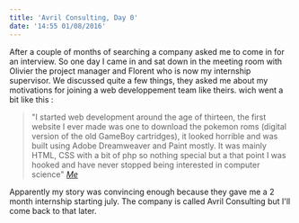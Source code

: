 ```yaml
---
title: 'Avril Consulting, Day 0'
date: '14:55 01/08/2016'
---
```


After a couple of months of searching a company asked me to come in for an interview.
So one day I came in and sat down in the meeting room with Olivier the project manager and Florent who is now my internship supervisor.
We discussed quite a few things, they asked me about my motivations for joining a web developpement team like theirs. wich went a bit like this : 
> "I started web development around the age of thirteen, the first website I ever made was one to download the pokemon roms (digital version of the old GameBoy cartridges), it looked horrible and was built using Adobe Dreamweaver and Paint mostly.
It was mainly HTML, CSS with a bit of php so nothing special but a that point I was hooked and have never stopped being interested in computer science"
<cite><a href="#">Me</a></cite>

Apparently my story was convincing enough because they gave me a 2 month internship starting july.
The company is called Avril Consulting but I'll come back to that later.

